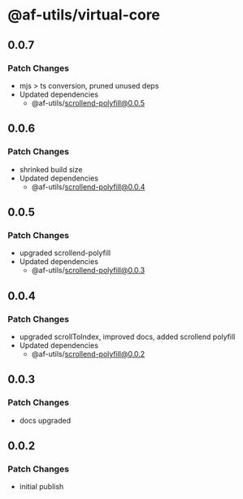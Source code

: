 # @af-utils/virtual-core

## 0.0.7

### Patch Changes

-   mjs > ts conversion, pruned unused deps
-   Updated dependencies
    -   @af-utils/scrollend-polyfill@0.0.5

## 0.0.6

### Patch Changes

-   shrinked build size
-   Updated dependencies
    -   @af-utils/scrollend-polyfill@0.0.4

## 0.0.5

### Patch Changes

-   upgraded scrollend-polyfill
-   Updated dependencies
    -   @af-utils/scrollend-polyfill@0.0.3

## 0.0.4

### Patch Changes

-   upgraded scrollToIndex, improved docs, added scrollend polyfill
-   Updated dependencies
    -   @af-utils/scrollend-polyfill@0.0.2

## 0.0.3

### Patch Changes

-   docs upgraded

## 0.0.2

### Patch Changes

-   initial publish
